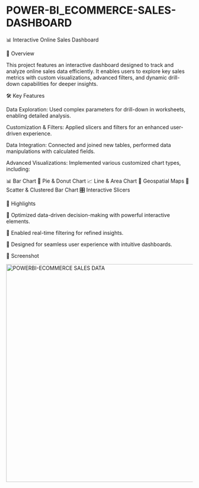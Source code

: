# POWER-BI_ECOMMERCE-SALES-DASHBOARD
📊 Interactive Online Sales Dashboard

🚀 Overview

This project features an interactive dashboard designed to track and analyze online sales data efficiently. It enables users to explore key sales metrics with custom visualizations, advanced filters, and dynamic drill-down capabilities for deeper insights.

🛠️ Key Features

Data Exploration: Used complex parameters for drill-down in worksheets, enabling detailed analysis.

Customization & Filters: Applied slicers and filters for an enhanced user-driven experience.

Data Integration: Connected and joined new tables, performed data manipulations with calculated fields.

Advanced Visualizations: Implemented various customized chart types, including:

📊 Bar Chart
🥧 Pie & Donut Chart
📈 Line & Area Chart
📍 Geospatial Maps
🔄 Scatter & Clustered Bar Chart
🎛 Interactive Slicers

📌 Highlights

🔹 Optimized data-driven decision-making with powerful interactive elements.

🔹 Enabled real-time filtering for refined insights.

🔹 Designed for seamless user experience with intuitive dashboards.

📸 Screenshot

<img width="588" alt="POWERBI-ECOMMERCE SALES DATA" src="https://github.com/user-attachments/assets/0cfcceb7-2e8f-46ac-bfcd-362a612bcfe9" />




